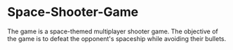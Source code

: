 # Space-Shooter-Game
The game is a space-themed multiplayer shooter game. The objective of the game is to defeat the opponent's spaceship while avoiding their bullets.
